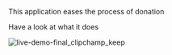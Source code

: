 This application eases the process of donation

Have a look at what it does

![live-demo-final_clipchamp_keep](https://cloud.githubusercontent.com/assets/3865908/15022060/7fa040ea-1247-11e6-9994-5e21329e55fa.gif)

